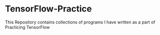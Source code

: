 # TensorFlow-Practice
This Repository contains collections of programs I have written as a part of Practicing TensorFlow 
